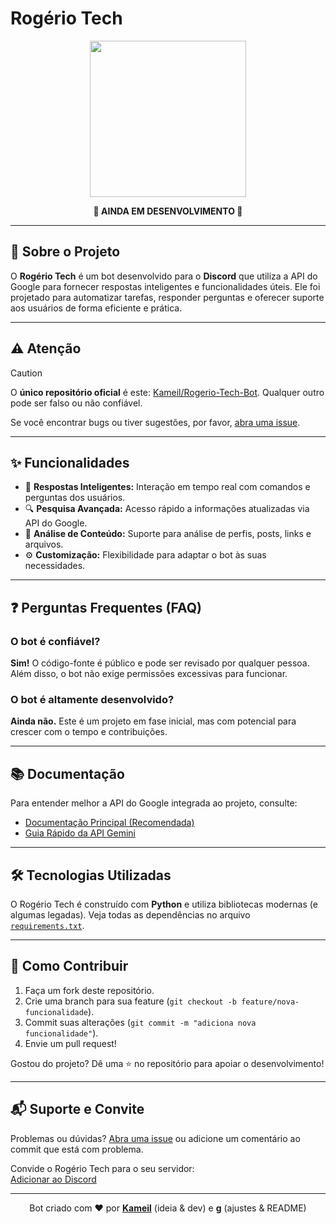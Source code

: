 # Rogério Tech

<p align="center">
    <img src="https://i.imgur.com/TKphVxW.png" width="250" height="250">
</p>

<div align="center">
    <strong>🚧 AINDA EM DESENVOLVIMENTO 🚧</strong>
</div>

---

## 📝 Sobre o Projeto

O **Rogério Tech** é um bot desenvolvido para o **Discord** que utiliza a API do Google para fornecer respostas inteligentes e funcionalidades úteis. Ele foi projetado para automatizar tarefas, responder perguntas e oferecer suporte aos usuários de forma eficiente e prática.

---

## ⚠️ Atenção

> [!CAUTION]  
> O **único repositório oficial** é este: [Kameil/Rogerio-Tech-Bot](https://github.com/Kameil/Rogerio-Tech-Bot). Qualquer outro pode ser falso ou não confiável.

Se você encontrar bugs ou tiver sugestões, por favor, [abra uma issue](https://github.com/Kameil/Rogerio-Tech-Bot/issues).

---

## ✨ Funcionalidades

- 🤖 **Respostas Inteligentes:** Interação em tempo real com comandos e perguntas dos usuários.  
- 🔍 **Pesquisa Avançada:** Acesso rápido a informações atualizadas via API do Google.  
- 📄 **Análise de Conteúdo:** Suporte para análise de perfis, posts, links e arquivos.  
- ⚙️ **Customização:** Flexibilidade para adaptar o bot às suas necessidades.

---

## ❓ Perguntas Frequentes (FAQ)

### O bot é confiável?  
**Sim!** O código-fonte é público e pode ser revisado por qualquer pessoa. Além disso, o bot não exige permissões excessivas para funcionar.

### O bot é altamente desenvolvido?  
**Ainda não.** Este é um projeto em fase inicial, mas com potencial para crescer com o tempo e contribuições.

---

## 📚 Documentação

Para entender melhor a API do Google integrada ao projeto, consulte:  
- [Documentação Principal (Recomendada)](https://googleapis.github.io/python-genai/)  
- [Guia Rápido da API Gemini](https://ai.google.dev/gemini-api/docs/quickstart?hl=pt-br&lang=python)

---

## 🛠️ Tecnologias Utilizadas

O Rogério Tech é construído com **Python** e utiliza bibliotecas modernas (e algumas legadas). Veja todas as dependências no arquivo [`requirements.txt`](requirements.txt).

---

## 🚀 Como Contribuir

1. Faça um fork deste repositório.  
2. Crie uma branch para sua feature (`git checkout -b feature/nova-funcionalidade`).  
3. Commit suas alterações (`git commit -m "adiciona nova funcionalidade"`).  
4. Envie um pull request!

Gostou do projeto? Dê uma ⭐ no repositório para apoiar o desenvolvimento!

---

## 📬 Suporte e Convite

Problemas ou dúvidas? [Abra uma issue](https://github.com/Kameil/Rogerio-Tech-Bot/issues) ou adicione um comentário ao commit que está com problema. 

Convide o Rogério Tech para o seu servidor:  
[Adicionar ao Discord](https://discord.com/oauth2/authorize?client_id=1041361324506087555&permissions=274877982736&integration_type=0&scope=bot)

---

<div align="center">
  Bot criado com ❤️ por 
  <a href="https://github.com/Kameil"><strong>Kameil</strong></a> (ideia & dev) e 
  <a href="https://github.com/cafewhaze"><strong>g</strong></a> (ajustes & README)
</div>
